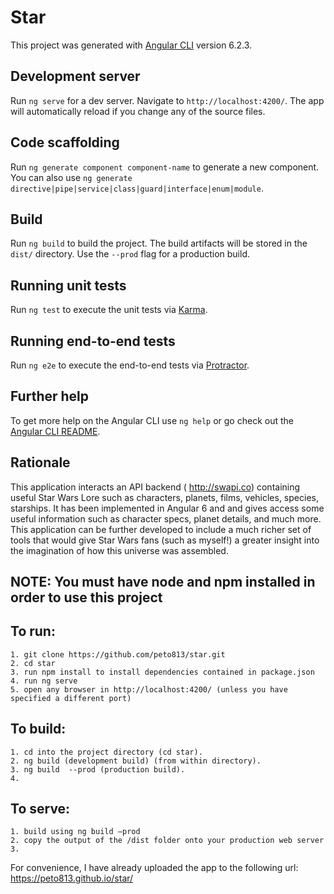 # Star

This project was generated with [Angular CLI](https://github.com/angular/angular-cli) version 6.2.3.

## Development server

Run `ng serve` for a dev server. Navigate to `http://localhost:4200/`. The app will automatically reload if you change any of the source files.

## Code scaffolding

Run `ng generate component component-name` to generate a new component. You can also use `ng generate directive|pipe|service|class|guard|interface|enum|module`.

## Build

Run `ng build` to build the project. The build artifacts will be stored in the `dist/` directory. Use the `--prod` flag for a production build.

## Running unit tests

Run `ng test` to execute the unit tests via [Karma](https://karma-runner.github.io).

## Running end-to-end tests

Run `ng e2e` to execute the end-to-end tests via [Protractor](http://www.protractortest.org/).

## Further help

To get more help on the Angular CLI use `ng help` or go check out the [Angular CLI README](https://github.com/angular/angular-cli/blob/master/README.md).

## Rationale

This application interacts an API backend ( http://swapi.co) containing useful Star Wars Lore such as characters, planets, films, vehicles, species, starships. 
It has been implemented in Angular 6 and and gives access some useful information such as character specs, planet details, and much more. This application can be further developed to include a much richer set of tools that would give Star Wars fans (such as myself!) a greater insight into the imagination of how this universe was assembled. 

## NOTE:  You must have node and npm installed in order to use this project

## To run:
    1. git clone https://github.com/peto813/star.git
    2. cd star
    3. run npm install to install dependencies contained in package.json
    4. run ng serve
    5. open any browser in http://localhost:4200/ (unless you have specified a different port)
       
## To build:
    1. cd into the project directory (cd star).
    2. ng build (development build) (from within directory).
    3. ng build  --prod (production build).
    4. 
## To serve:
    1. build using ng build –prod
    2. copy the output of the /dist folder onto your production web server
    3. 


For convenience, I have already uploaded the app to the following url:
        https://peto813.github.io/star/


